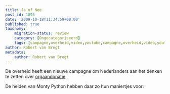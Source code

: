 ```yaml
---
title: Ja of Nee
post_id: 1095
date: '2009-10-18T11:34:59+00:00'
published: true
taxonomy:
    migration-status: review
    category: [Ongecategoriseerd]
    tags: [campagne,overheid,video,youtube,campagne,overheid,video,youtube]
author: Robert van Bregt
metadata:
    author: Robert van Bregt
---
```

De overheid heeft een nieuwe campagne om Nederlanders aan het denken te zetten over [orgaandonatie](http://www.jaofnee.nl).

De helden van Monty Python hebben daar zo hun maniertjes voor:

 